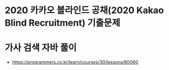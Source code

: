 # 2020 카카오 블라인드 공채(2020 Kakao Blind Recruitment) 기출문제
# 가사 검색 자바 풀이
- https://programmers.co.kr/learn/courses/30/lessons/60060